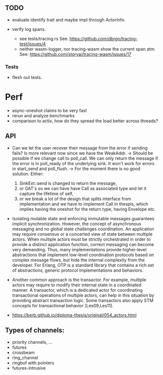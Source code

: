 ## TODO

- evaluate identify trait and maybe impl through ActorInfo.

- verify log spans.
   - see tests/tracing.rs See: https://github.com/dbrgn/tracing-test/issues/4
   - neither wasm-logger, nor tracing-wasm show the current span atm. See: https://github.com/storyai/tracing-wasm/issues/17

### Tests

- flesh out tests.

# Perf

- async-oneshot claims to be very fast
- rerun and analyze benchmarks
- comparison to actix, how do they spread the load better across threads?


## API

- Can we let the user recover their message from the error if sending fails? Is more relevant now since we
  have the WeakAddr. -> Should be possible if we change call to poll_call. We can only return the message
  if the error is in poll_ready of the underlying sink. It won't work for errors in start_send and poll_flush.
  -> For the moment there is no good solution. Either:
     1. SinkExt::send is changed to return the message,
     2. or GAT's so we can have have Call as associated type and let it capture the lifetime of self,
     3. or we break a lot of the design that splits interface from implementation and we have to implement
        Call in thespis, which implies having the oneshot for the return type, having Envelope etc.

- Isolating mutable state and enforcing immutable messages guarantees implicit synchronization. However, the concept of asynchronous messaging and no global state challenges coordination. An application may require consensus or a concerted view of state between multiple actors. When multiple actors must be strictly orchestrated in order to provide a distinct application function, correct messaging can become very demanding. Thus, many implementations provide higher-level abstractions that implement low-level coordination protocols based on complex message flows, but hide the internal complexity from the developer. For Erlang, OTP is a standard library that contains a rich set of abstractions, generic protocol implementations and behaviors.

- Another common approach is the transactor. For example, multiple actors may require to modify their internal state in a coordinated manner. A transactor, which is a dedicated actor for coordinating transactional operations of multiple actors, can help in this situation by providing abstract transaction logic. Some transactors also apply STM concepts for transactional behavior [Les09,Les11].


- https://berb.github.io/diploma-thesis/original/054_actors.html


## Types of channels:

- priority channels, ...
- futures
- crossbeam
- ring_channel
- ringbuf with pointers
- futures-intrusive
